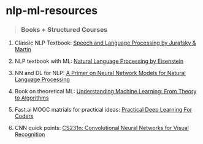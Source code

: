 # nlp-ml-resources


> ### Books + Structured Courses

1. Classic NLP Textbook: [Speech and Language Processing by Jurafsky & Martin](https://web.stanford.edu/~jurafsky/slp3/)
2. NLP textbook with ML: [Natural Language Processing by Eisenstein](https://github.com/jacobeisenstein/gt-nlp-class/blob/master/notes/eisenstein-nlp-notes.pdf)
3. NN and DL for NLP: [A Primer on Neural Network Models for Natural Language Processing](http://u.cs.biu.ac.il/~yogo/nnlp.pdf)

4. Book on theoretical ML: [Understanding Machine Learning: From Theory to Algorithms](https://www.cs.huji.ac.il/~shais/UnderstandingMachineLearning/understanding-machine-learning-theory-algorithms.pdf)
5. Fast.ai MOOC matrials for practical ideas: [Practical Deep Learning For Coders](http://course.fast.ai/)
6. CNN quick points: [CS231n: Convolutional Neural Networks for Visual Recognition](http://cs231n.github.io/convolutional-networks/)


